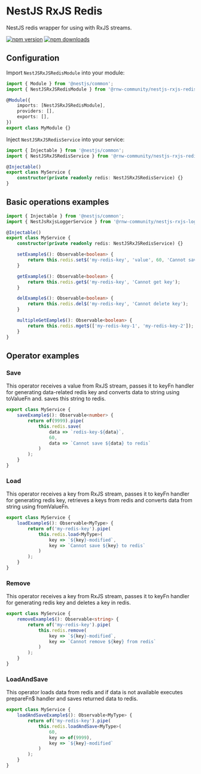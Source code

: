 # NestJS RxJS Redis

NestJS redis wrapper for using with RxJS streams.

[![npm version](https://badge.fury.io/js/%40rnw-community%2Fnestjs-rxjs-redis.svg)](https://badge.fury.io/js/%40rnw-community%2Fnestjs-rxjs-redis)
[![npm downloads](https://img.shields.io/npm/dm/%40rnw-community%2Fnestjs-rxjs-redis.svg)](https://www.npmjs.com/package/%40rnw-community%2Fnestjs-rxjs-redis)

## Configuration

Import `NestJSRxJSRedisModule` into your module:

```ts
import { Module } from '@nestjs/common';
import { NestJSRxJSRedisModule } from '@rnw-community/nestjs-rxjs-redis';

@Module({
    imports: [NestJSRxJSRedisModule],
    providers: [],
    exports: [],
})
export class MyModule {}
```

Inject `NestJSRxJSRedisService` into your service:

```ts
import { Injectable } from '@nestjs/common';
import { NestJSRxJSRedisService } from '@rnw-community/nestjs-rxjs-redis';

@Injectable()
export class MyService {
    constructor(private readonly redis: NestJSRxJSRedisService) {}
}
```

## Basic operations examples

```ts
import { Injectable } from '@nestjs/common';
import { NestJsRxjsLoggerService } from '@rnw-community/nestjs-rxjs-logger';

@Injectable()
export class MyService {
    constructor(private readonly redis: NestJSRxJSRedisService) {}

    setExample$(): Observable<boolean> {
        return this.redis.set$('my-redis-key', 'value', 60, 'Cannot save value');
    }

    getExample$(): Observable<boolean> {
        return this.redis.get$('my-redis-key', 'Cannot get key');
    }

    delExample$(): Observable<boolean> {
        return this.redis.del$('my-redis-key', 'Cannot delete key');
    }

    multipleGetEample$(): Observable<boolean> {
        return this.redis.mget$(['my-redis-key-1', 'my-redis-key-2']);
    }
}
```

## Operator examples

### Save

This operator receives a value from RxJS stream, passes it to keyFn handler for
generating data-related redis key and converts data to string using toValueFn and.
saves this string to redis.

```ts
export class MyService {
    saveExample$(): Observable<number> {
        return of(9999).pipe(
            this.redis.save(
                data => `redis-key-${data}`,
                60,
                data => `Cannot save ${data} to redis`
            )
        );
    }
}
```

### Load

This operator receives a key from RxJS stream, passes it to keyFn handler for
generating redis key, retrieves a keys from redis and converts data from string using fromValueFn.

```ts
export class MyService {
    loadExample$(): Observable<MyType> {
        return of('my-redis-key').pipe(
            this.redis.load<MyType>(
                key => `${key}-modified`,
                key => `Cannot save ${key} to redis`
            )
        );
    }
}
```

### Remove

This operator receives a key from RxJS stream, passes it to keyFn handler for
generating redis key and deletes a key in redis.

```ts
export class MyService {
    removeExample$(): Observable<string> {
        return of('my-redis-key').pipe(
            this.redis.remove(
                key => `${key}-modified`,
                key => `Cannot remove ${key} from redis`
            )
        );
    }
}
```

### LoadAndSave

This operator loads data from redis and if data is not available
executes prepareFn$ handler and saves returned data to redis.

```ts
export class MyService {
    loadAndSaveExample$(): Observable<MyType> {
        return of('my-redis-key').pipe(
            this.redis.loadAndSave<MyType>(
                60,
                key => of(9999),
                key => `${key}-modified`
            )
        );
    }
}
```
